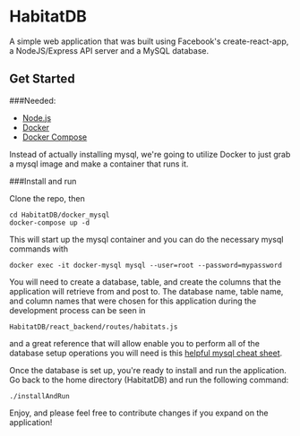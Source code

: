 # HabitatDB

A simple web application that was built using Facebook's create-react-app, a NodeJS/Express API server and a MySQL database.

## Get Started ###
###Needed:
* [Node.js](https://nodejs.org/en/download/package-manager/)
* [Docker](https://docs.docker.com/install/)
* [Docker Compose](https://docs.docker.com/compose/install/)

Instead of actually installing mysql, we're going to utilize Docker to just grab a mysql image and make a container that runs it.

###Install and run

Clone the repo, then

    cd HabitatDB/docker_mysql
    docker-compose up -d

This will start up the mysql container and you can do the necessary mysql commands with 

    docker exec -it docker-mysql mysql --user=root --password=mypassword

You will need to create a database, table, and create the columns that the application will retrieve from and post to. The database name, table name, and column names that were chosen for this application during the development process can be seen in 

    HabitatDB/react_backend/routes/habitats.js 

and a great reference that will allow enable you to perform all of the database setup operations you will need is this [helpful mysql cheat sheet](https://en.wikibooks.org/wiki/MySQL/CheatSheet).

Once the database is set up, you're ready to install and run the application. Go back to the home directory (HabitatDB) and run the following command:

    ./installAndRun

Enjoy, and please feel free to contribute changes if you expand on the application!